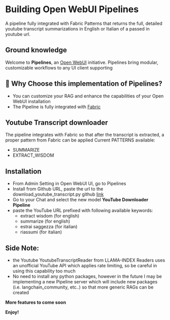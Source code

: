# Building Open WebUI Pipelines
A pipeline fully integrated with Fabric Patterns that returns the full, detailed youtube transcript summarizations in English or Italian of a passed in youtube url.

## Ground knowledge
Welcome to **Pipelines**, an [Open WebUI](https://github.com/open-webui) initiative. Pipelines bring modular, customizable workflows to any UI client supporting 

## 🚀 Why Choose this implementation of Pipelines?
- You can customize your RAG and enhance the capabilities of your Open WebUI installation
- The Pipeline is fully integrated with [Fabric](https://github.com/danielmiessler/fabric?tab=readme-ov-file#fabric)

## Youtube Transcript downloader
The pipeline integrates with Fabric so that after the transcript is extracted, a proper pattern from Fabric can be applied
Current PATTERNS available:
- SUMMARIZE
- EXTRACT_WISDOM

## Installation
- From Admin Setting in Open WebUI UI, go to Pipelines
- Install from Github URL, paste the url to the download_youtube_transcript.py github [link](https://github.com/dariopalladino/open-webui-pipelines/blob/main/download_youtube_transcripts.py)
- Go to your Chat and select the new model **YouTube Downloader Pipeline**
- paste the YouTube URL prefixed with following available keywords:
    - extract wisdom (for english)
    - summarize (for english)
    - estrai saggezza (for italian)
    - riassumi (for italian)

## Side Note:
- the Youtube YoutubeTranscriptReader from LLAMA-INDEX Readers uses an unofficial YouTube API which applies rate limiting, so be careful in using this capability too much
- No need to install any python packages, however in the future I may be implementing a new Pipeline server which will include new packages (i.e. langchain_community, etc..) so that more generic RAGs can be created

**More features to come soon**

**Enjoy!**